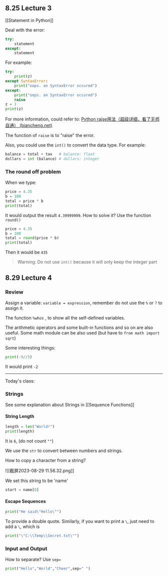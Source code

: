 
## 8.25 Lecture 3

[[Statement in Python]]

Deal with the error:

```Python
try:
	statement
except:
	statement

```

For example:

```Python
try:
	print(z)
except SyntaxError:
	print("oops. an SyntaxError occured")
except:
	print("oops. an SyntaxError occured")
	raise
z = 1
print(z)
```

For more information, could refer to: [Python raise用法（超级详细，看了无师自通） (biancheng.net)](http://c.biancheng.net/view/2360.html)

The function of `raise` is to "raise" the error.

Also, you could use the `int()` to convert the data type. For example:

```Python
balance = total + tax   # balance: float
dollars = int (balance) # dollars: integer
```

### The round off problem

When we type:

```Python
price = 4.35
b = 100
total = price * b
print(total)
```

It would output the result `4.39999999`. How to solve it? Use the function `round()`

```Python
price = 4.35
b = 100
total = round(price * b)
print(total)
```

Then it would be `435`

> Warning: Do not use `int()` because it will only keep the integer part




## 8.29 Lecture 4

### Review

Assign a variable: `variable = expression`, remember do not use the `%` or `?` to assign it.

The function `%whos` , to show all the self-defined variables.

The arithmetic operators and some built-in functions and so on are also useful. Some math module can be also used (but have to `from math import sqrt`) 

Some interesting things: 

```python
print(-9//5)
```

It would print `-2` 

---

Today's class:

### Strings

See some explanation about Strings in [[Sequence Functions]]

#### String Length

```python
length = len("World!")
print(length)
```

It is `6`, (do not count `""`)

We use the `str` to convert between numbers and strings.

How to copy a character from a string? 

![[截屏2023-08-29 11.56.32.png]]

We set this string to be 'name'

```python
start = name[0]
```

#### Escape Sequences

```python
print("He said\"Hello\"")
```

To provide a double quote. Similarly, if you want to print a `\`, just need to add a `\`, which is

```python
print("\"C:\\Temp\\Secret.txt\"")
```

### Input and Output

How to separate? Use `sep=`

```python
print("Hello","World","Cheer",sep=" ")
```